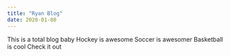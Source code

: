 ```yaml
---
title: "Ryan Blog"
date: 2020-01-08
---
```


This is a total blog baby
Hockey is awesome
Soccer is awesomer
Basketball is cool
Check it out
